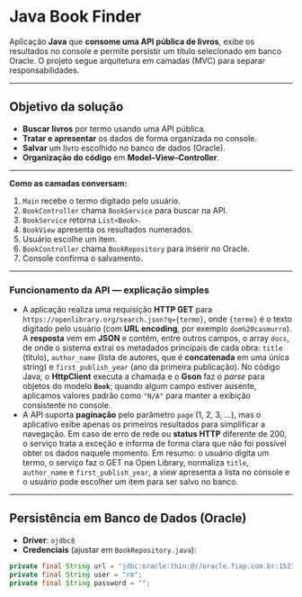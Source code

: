 # Java Book Finder

Aplicação **Java** que **consome uma API pública de livros**, exibe os resultados no console e permite persistir um título selecionado em banco Oracle. O projeto segue arquitetura em camadas (MVC) para separar responsabilidades.

---

## Objetivo da solução

- **Buscar livros** por termo usando uma API pública.
- **Tratar e apresentar** os dados de forma organizada no console.
- **Salvar** um livro escolhido no banco de dados (Oracle).
- **Organização do código** em **Model–View–Controller**.

---

**Como as camadas conversam:**
1. `Main` recebe o termo digitado pelo usuário.  
2. `BookController` chama `BookService` para buscar na API.  
3. `BookService` retorna `List<Book>`.  
4. `BookView` apresenta os resultados numerados.  
5. Usuário escolhe um item.  
6. `BookController` chama `BookRepository` para inserir no Oracle.  
7. Console confirma o salvamento.

---

### Funcionamento da API — explicação simples

* A aplicação realiza uma requisição **HTTP GET** para `https://openlibrary.org/search.json?q={termo}`, onde `{termo}` é o texto digitado pelo usuário (com **URL encoding**, por exemplo `dom%20casmurro`). A **resposta** vem em **JSON** e contém, entre outros campos, o array `docs`, de onde o sistema extrai os metadados principais de cada obra: `title` (título), `author_name` (lista de autores, que é **concatenada** em uma única string) e `first_publish_year` (ano da primeira publicação). No código Java, o **HttpClient** executa a chamada e o **Gson** faz o *parse* para objetos do modelo **`Book`**; quando algum campo estiver ausente, aplicamos valores padrão como `"N/A"` para manter a exibição consistente no console. 
* A API suporta **paginação** pelo parâmetro `page` (1, 2, 3, …), mas o aplicativo exibe apenas os primeiros resultados para simplificar a navegação. Em caso de erro de rede ou **status HTTP** diferente de 200, o serviço trata a exceção e informa de forma clara que não foi possível obter os dados naquele momento. Em resumo: o usuário digita um termo, o serviço faz o GET na Open Library, normaliza `title`, `author_name` e `first_publish_year`, a *view* apresenta a lista no console e o usuário pode escolher um item para ser salvo no banco.

---
## **Persistência em Banco de Dados (Oracle)**

- **Driver**: `ojdbc8`
- **Credenciais** (ajustar em `BookRepository.java`):
```java
private final String url = "jdbc:oracle:thin:@//oracle.fiap.com.br:1521/orcl";
private final String user = "rm";
private final String password = "";

